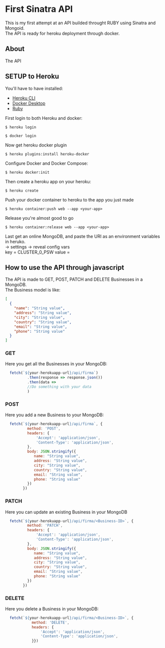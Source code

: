 # First Sinatra API

This is my first attempt at an API builded throught RUBY using Sinatra and Mongoid. </br>
The API is ready for heroku deployment through docker. 

## About 
The API 

## SETUP to Heroku 
You'll have to have installed: 
* [Heroku CLI](https://devcenter.heroku.com/articles/heroku-cli#download-and-install)
* [Docker Desktop](https://www.docker.com/products/docker-desktop)
* [Ruby](https://www.ruby-lang.org/en/downloads/) 

First login to both Heroku and docker:
```
$ heroku login 
```
```
$ docker login 
```
Now get heroku docker plugin
```
$ heroku plugins:install heroku-docker  
```
Configure Docker and Docker Compose:
```
$ heroku docker:init  
```
Then create a heroku app on your heroku:
```
$ heroku create 
```
Push your docker container to heroku to the app you just made
```
$ heroku container:push web --app <your-app> 
```
Release you're almost good to go
```
$ heroku container:release web --app <your-app> 
```

Last get an online MongoDB, and paste the URI as an environment variables in heruko. </br>
<your-app> -> settings -> reveal config vars </br>
key = CLUSTER_0_PSW
value = <your-URI>

## How to use the API through javascript
The API is made to GET, POST, PATCH and DELETE Businesses in a MongoDB. </br>
The Business model is like: 
```json 
[
  {
    "name": "String value",
    "address": "String value",
    "city": "String value",
    "country": "String value",
    "email": "String value",
    "phone": "String value"
  }
]
```
### GET
Here you get all the Businesses in your MongoDB:
```javascript 
  fetch(`${your-herokuapp-url}/api/firma`)
          .then(response => response.json())
          .then(data => 
          //Do something with your data
          )
```

### POST
Here you add a new Business to your MongoDB:
```javascript 
  fetch(`${your-herokuapp-url}/api/firma`, {
          method: 'POST',
          headers: {
              'Accept': 'application/json',
              'Content-Type': 'application/json',
          },
          body: JSON.stringify({
             name: "String value",
             address: "String value",
             city: "String value",
             country: "String value",
             email: "String value",
             phone: "String value"
          })        
        })
```

### PATCH
Here you can update an existing Business in your MongoDB
```javascript 
  fetch(`${your-herokuapp-url}/api/firma/<Business-ID>`, {
          method: 'PATCH',
          headers: {
              'Accept': 'application/json',
              'Content-Type': 'application/json',
          },
          body: JSON.stringify({
             name: "String value",
             address: "String value",
             city: "String value",
             country: "String value",
             email: "String value",
             phone: "String value"
          })        
        })
```

### DELETE
Here you delete a Business in your MongoDB:
```javascript 
  fetch(`${your-herokuapp-url}/api/firma/<Business-ID>`, {
            method: 'DELETE',
            headers: {
                'Accept': 'application/json',
                'Content-Type': 'application/json',
            }})
```
